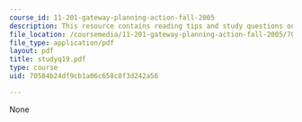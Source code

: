 ```yaml
---
course_id: 11-201-gateway-planning-action-fall-2005
description: This resource contains reading tips and study questions on session 19.
file_location: /coursemedia/11-201-gateway-planning-action-fall-2005/70584b24df9cb1a06c658c8f3d242a56_studyq19.pdf
file_type: application/pdf
layout: pdf
title: studyq19.pdf
type: course
uid: 70584b24df9cb1a06c658c8f3d242a56

---
```

None